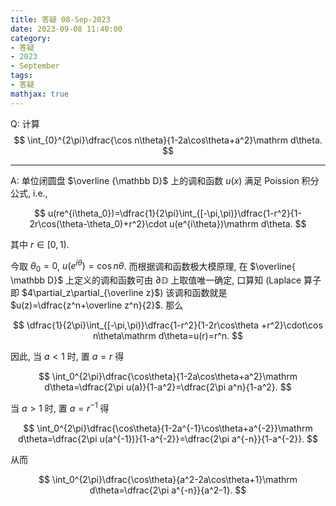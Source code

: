 ```yaml
---
title: 答疑 08-Sep-2023
date: 2023-09-08 11:40:00
category: 
- 答疑
- 2023
- September
tags: 
- 答疑
mathjax: true
---
```


Q: 计算
$$
\int_{0}^{2\pi}\dfrac{\cos n\theta}{1-2a\cos\theta+a^2}\mathrm d\theta.
$$

***

A: 单位闭圆盘 $\overline {\mathbb D}$ 上的调和函数 $u(x)$ 满足 Poission 积分公式, i.e.,

$$
u(re^{i\theta_0})=\dfrac{1}{2\pi}\int_{[-\pi,\pi)}\dfrac{1-r^2}{1-2r\cos(\theta-\theta_0)+r^2}\cdot u(e^{i\theta})\mathrm d\theta.
$$

其中 $r\in[0,1)$.

今取 $\theta_0=0$, $u(e^{i\theta})=\cos n\theta$. 而根据调和函数极大模原理, 在 $\overline{ \mathbb D}$ 上定义的调和函数可由 $\partial \mathbb D$ 上取值唯一确定, 口算知 (Laplace 算子即 $4\partial_z\partial_{\overline z}$) 该调和函数就是 $u(z)=\dfrac{z^n+\overline z^n}{2}$. 那么

$$
\dfrac{1}{2\pi}\int_{[-\pi,\pi)}\dfrac{1-r^2}{1-2r\cos\theta +r^2}\cdot\cos n\theta\mathrm d\theta=u(r)=r^n.
$$

因此, 当 $a<1$ 时, 置 $a=r$ 得

$$
\int_0^{2\pi}\dfrac{\cos\theta}{1-2a\cos\theta+a^2}\mathrm d\theta=\dfrac{2\pi u(a)}{1-a^2}=\dfrac{2\pi a^n}{1-a^2}.
$$

当 $a>1$ 时, 置 $a=r^{-1}$ 得

$$
\int_0^{2\pi}\dfrac{\cos\theta}{1-2a^{-1}\cos\theta+a^{-2}}\mathrm d\theta=\dfrac{2\pi u(a^{-1})}{1-a^{-2}}=\dfrac{2\pi a^{-n}}{1-a^{-2}}.
$$

从而

$$
\int_0^{2\pi}\dfrac{\cos\theta}{a^2-2a\cos\theta+1}\mathrm d\theta=\dfrac{2\pi a^{-n}}{a^2-1}.
$$

